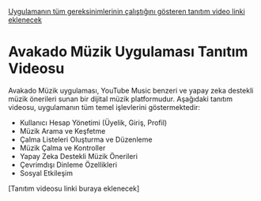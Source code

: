 [Uygulamanın tüm gereksinimlerinin çalıştığını gösteren tanıtım video linki eklenecek
](https://youtu.be/0GOqLY3OMuI)

# Avakado Müzik Uygulaması Tanıtım Videosu

Avakado Müzik uygulaması, YouTube Music benzeri ve yapay zeka destekli müzik önerileri sunan bir dijital müzik platformudur. Aşağıdaki tanıtım videosu, uygulamanın tüm temel işlevlerini göstermektedir:

- Kullanıcı Hesap Yönetimi (Üyelik, Giriş, Profil)
- Müzik Arama ve Keşfetme
- Çalma Listeleri Oluşturma ve Düzenleme
- Müzik Çalma ve Kontroller
- Yapay Zeka Destekli Müzik Önerileri
- Çevrimdışı Dinleme Özellikleri
- Sosyal Etkileşim

[Tanıtım videosu linki buraya eklenecek]
